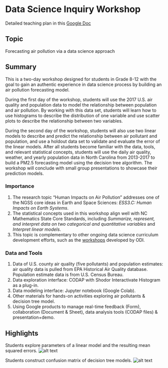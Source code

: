 # Data Science Inquiry Workshop

Detailed teaching plan in this [Google Doc](https://docs.google.com/document/d/1nvyNbnW5uj9EMTrDGMmsL9D_nKItTRACP6mqjmgurMA/edit?usp=sharing)

## Topic 
Forecasting air pollution via a data science approach

## Summary

This is a two-day workshop designed for students in Grade 8-12 with the goal to gain an authentic experience in data science process by building an air pollution forecasting model.  

During the first day of the workshop, students will use the 2017 U.S. air quality and population data to model the relationship between population and air pollution. By working with this data set, students will learn how to use histograms to describe the distribution of one variable and use scatter plots to describe the relationship between two variables. 

During the second day of the workshop, students will also use two linear models to describe and predict the relationship between air pollutant and population, and use a holdout data set to validate and evaluate the error of the linear models. After all students become familiar with the data, tools, and relevant statistical concepts, students will use the daily air quality, weather, and yearly population data in North Carolina from 2013-2017 to build a PM2.5 forecasting model using the decision tree algorithm. The workshop will conclude with small group presentations to showcase their prediction models.

### Importance

1. The research topic “Human Impacts on Air Pollution” addresses one of the NGSS core ideas in Earth and Space Sciences: _ESS3.C: Human Impacts on Earth Systems_.
2. The statistical concepts used in this workshop align well with NC Mathematics State Core Standards, including _Summarize, represent, and interpret data on two categorical and quantitative variables_ and _Interpret linear models_.
3. This topic is complementary to other ongoing data science curriculum development efforts, such as the [workshops](http://oceansofdata.org/projects/zoom-learning-science-data) developed by ODI.

### Data and Tools

1. Data of U.S. county air quality (five pollutants) and population estimates: air quality data is pulled from EPA Historical Air Quality database. Population estimate data is from U.S. Census Bureau. 
2. Data exploration interface: CODAP with Shodor Interactivate Histogram as a plug-in.
3. Data modeling interface: Jupyter notebook (Google Colab). 
4. Other materials for hands-on activities exploring air pollutants & decision tree model.
5. Using Google products to manage real-time feedback (Form), collaboration (Document & Sheet), data analysis tools (CODAP files) & presentation+demo.

## Highlights

Students explore parameters of a linear model and the resulting mean squared errors.
![alt text](https://github.com/clhung/DataScience_inquiry_workshop/lm_example.png "")

Students construct confusion matrix of decision tree models.
![alt text](https://github.com/clhung/DataScience_inquiry_workshop/confusion_matrix.png "")
